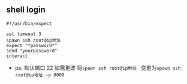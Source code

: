 ## shell login
		
	#!/usr/bin/expect
	
	set timeout 3
	spawn ssh root@ip地址 
	expect "*password*"
	send "yourpassword"
	interact
	
- ps: 默认端口 22 如需更改 将`spawn ssh root@ip地址 ` 变更为`spawn ssh root@ip地址 -p 8080`	
	